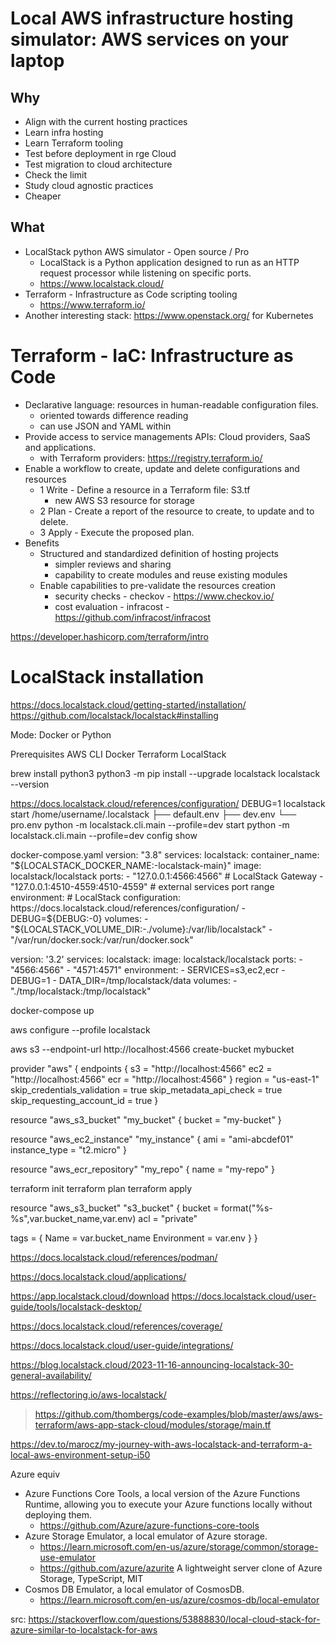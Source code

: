 # Local AWS infrastructure hosting simulator: AWS services on your laptop
## Why
* Align with the current hosting practices
* Learn infra hosting
* Learn Terraform tooling
* Test before deployment in rge Cloud
* Test migration to cloud architecture
* Check the limit
* Study cloud agnostic practices
* Cheaper
## What
* LocalStack python AWS simulator - Open source / Pro
  * LocalStack is a Python application designed to run as an HTTP request processor while listening on specific ports.
  * https://www.localstack.cloud/
* Terraform - Infrastructure as Code scripting tooling
  * https://www.terraform.io/
* Another interesting stack: https://www.openstack.org/ for Kubernetes

# Terraform - IaC: Infrastructure as Code
* Declarative language: resources in human-readable configuration files.
  * oriented towards difference reading
  * can use JSON and YAML within
* Provide access to service managements APIs: Cloud providers, SaaS and applications.
  * with Terraform providers: https://registry.terraform.io/
* Enable a workflow to create, update and delete configurations and resources
  * 1 Write - Define a resource in a Terraform file: S3.tf
    * new AWS S3 resource for storage
  * 2 Plan - Create a report of the resource to create, to update and to delete.
  * 3 Apply - Execute the proposed plan.
* Benefits
  * Structured and standardized definition of hosting projects
    * simpler reviews and sharing
    * capability to create modules and reuse existing modules
  * Enable capabilities to pre-validate the resources creation
    * security checks - checkov - https://www.checkov.io/
    * cost evaluation - infracost - https://github.com/infracost/infracost

https://developer.hashicorp.com/terraform/intro

 # LocalStack installation
 https://docs.localstack.cloud/getting-started/installation/
 https://github.com/localstack/localstack#installing

 Mode: Docker or Python

 Prerequisites
     AWS CLI
     Docker
     Terraform
     LocalStack

brew install python3
python3 -m pip install --upgrade localstack
localstack --version

https://docs.localstack.cloud/references/configuration/
DEBUG=1 localstack start
/home/username/.localstack
├── default.env
├── dev.env
└── pro.env
python -m localstack.cli.main --profile=dev start
python -m localstack.cli.main --profile=dev config show

docker-compose.yaml
version: "3.8"
services:
  localstack:
    container_name: "${LOCALSTACK_DOCKER_NAME:-localstack-main}"
    image: localstack/localstack
    ports:
      - "127.0.0.1:4566:4566"            # LocalStack Gateway
      - "127.0.0.1:4510-4559:4510-4559"  # external services port range
    environment:
      # LocalStack configuration: https://docs.localstack.cloud/references/configuration/
      - DEBUG=${DEBUG:-0}
    volumes:
      - "${LOCALSTACK_VOLUME_DIR:-./volume}:/var/lib/localstack"
      - "/var/run/docker.sock:/var/run/docker.sock"

version: '3.2'
services:
  localstack:
    image: localstack/localstack
    ports:
      - "4566:4566"
      - "4571:4571"
    environment:
      - SERVICES=s3,ec2,ecr
      - DEBUG=1
      - DATA_DIR=/tmp/localstack/data
    volumes:
      - "./tmp/localstack:/tmp/localstack"

docker-compose up


aws configure --profile localstack

aws s3 --endpoint-url http://localhost:4566 create-bucket mybucket

provider "aws" {
  endpoints {
    s3      = "http://localhost:4566"
    ec2     = "http://localhost:4566"
    ecr     = "http://localhost:4566"
  }
  region                      = "us-east-1"
  skip_credentials_validation = true
  skip_metadata_api_check     = true
  skip_requesting_account_id  = true
}

resource "aws_s3_bucket" "my_bucket" {
  bucket = "my-bucket"
}

resource "aws_ec2_instance" "my_instance" {
  ami           = "ami-abcdef01"
  instance_type = "t2.micro"
}

resource "aws_ecr_repository" "my_repo" {
  name = "my-repo"
}

terraform init
terraform plan
terraform apply

resource "aws_s3_bucket" "s3_bucket" {
  bucket = format("%s-%s",var.bucket_name,var.env)
  acl    = "private"

  tags = {
    Name        = var.bucket_name
    Environment = var.env
  }
}

https://docs.localstack.cloud/references/podman/

https://docs.localstack.cloud/applications/

https://app.localstack.cloud/download
https://docs.localstack.cloud/user-guide/tools/localstack-desktop/


https://docs.localstack.cloud/references/coverage/

https://docs.localstack.cloud/user-guide/integrations/

https://blog.localstack.cloud/2023-11-16-announcing-localstack-30-general-availability/

https://reflectoring.io/aws-localstack/
> https://github.com/thombergs/code-examples/blob/master/aws/aws-terraform/aws-app-stack-cloud/modules/storage/main.tf

https://dev.to/marocz/my-journey-with-aws-localstack-and-terraform-a-local-aws-environment-setup-i50

Azure equiv

* Azure Functions Core Tools, a local version of the Azure Functions Runtime, allowing you to execute your Azure functions locally without deploying them.
  * https://github.com/Azure/azure-functions-core-tools
* Azure Storage Emulator, a local emulator of Azure storage.
  * https://learn.microsoft.com/en-us/azure/storage/common/storage-use-emulator
  * https://github.com/azure/azurite A lightweight server clone of Azure Storage, TypeScript, MIT
* Cosmos DB Emulator, a local emulator of CosmosDB.
  * https://learn.microsoft.com/en-us/azure/cosmos-db/local-emulator


src: https://stackoverflow.com/questions/53888830/local-cloud-stack-for-azure-similar-to-localstack-for-aws




